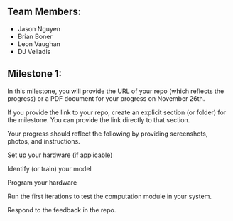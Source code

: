 ## Team Members:
- Jason Nguyen
- Brian Boner
- Leon Vaughan
- DJ Veliadis

## Milestone 1: 
In this milestone, you will provide the URL of your repo (which reflects the progress) or a PDF document for your progress on November 26th.

If you provide the link to your repo, create an explicit section (or folder) for the milestone. You can provide the link directly to that section.

Your progress should reflect the following by providing screenshots, photos, and instructions.


Set up your hardware (if applicable)


Identify (or train) your model 


Program your hardware


Run the first iterations to test the computation module in your system.


Respond to the feedback in the repo.


